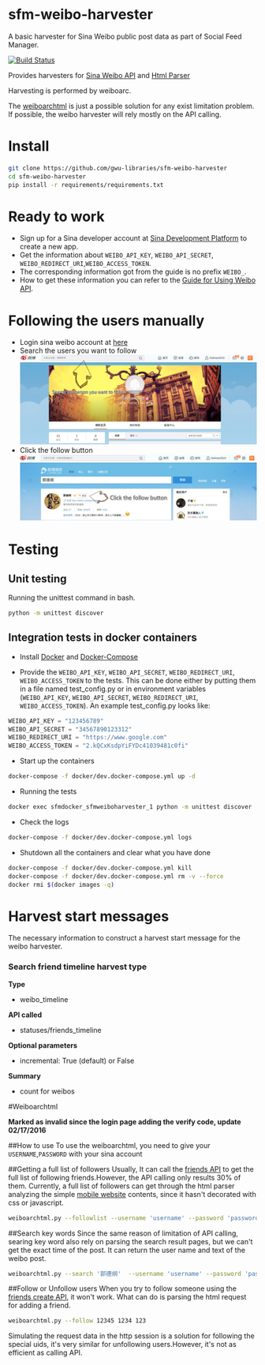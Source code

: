 # sfm-weibo-harvester
A basic harvester for Sina Weibo public post data as part of Social Feed Manager. 

[![Build Status](https://travis-ci.org/gwu-libraries/sfm-weibo-harvester.svg?branch=master)](https://travis-ci.org/gwu-libraries/sfm-weibo-harvester)

Provides harvesters for [Sina Weibo API](http://open.weibo.com/wiki/%E5%BE%AE%E5%8D%9AAPI) and [Html Parser](http://www.crummy.com/software/BeautifulSoup/bs4/doc/)

Harvesting is performed by weiboarc.

The [weiboarchtml](#weiboarchtml) is just a possible solution for any exist limitation problem. If possible, the weibo harvester will rely mostly on the API calling.

# Install
```bash
git clone https://github.com/gwu-libraries/sfm-weibo-harvester
cd sfm-weibo-harvester
pip install -r requirements/requirements.txt
```

# Ready to work
* Sign up for a Sina developer account at [Sina Development Platform](http://open.weibo.com/apps) to create a new app.
* Get the information about `WEIBO_API_KEY`, `WEIBO_API_SECRET`, `WEIBO_REDIRECT_URI`,`WEIBO_ACCESS_TOKEN`.
* The corresponding information got from the guide is no prefix `WEIBO_`.
* How to get these information you can refer to the [Guide for Using Weibo API](http://tanych.github.io/weibo/apiguide/).

# Following the users manually  
*  Login sina weibo account at [here](http://weibo.com)
*  Search the users you want to follow
![Image of search](images/follow-step-1.jpg?raw=true)
*  Click the follow button
![Image of follow](images/follow-step-2.jpg?raw=true)

# Testing
## Unit testing
Running the unittest command in bash.
```bash
python -m unittest discover
```

## Integration tests in docker containers
* Install [Docker](https://docs.docker.com/installation/) and [Docker-Compose](https://docs.docker.com/compose/install/)

* Provide  the `WEIBO_API_KEY`, `WEIBO_API_SECRET`, `WEIBO_REDIRECT_URI`, `WEIBO_ACCESS_TOKEN` to the tests. This can be done either by putting them in a file named test_config.py or in environment variables (`WEIBO_API_KEY`, `WEIBO_API_SECRET`, `WEIBO_REDIRECT_URI`, `WEIBO_ACCESS_TOKEN`). An example test_config.py looks like:
```python
WEIBO_API_KEY = "123456789"
WEIBO_API_SECRET = "34567890123312"
WEIBO_REDIRECT_URI = "https://www.google.com"
WEIBO_ACCESS_TOKEN = "2.kQCxKsdpYiFYDc41039481c0fi"
```

* Start up the containers
```bash
docker-compose -f docker/dev.docker-compose.yml up -d
```

* Running the tests
```bash
docker exec sfmdocker_sfmweiboharvester_1 python -m unittest discover
```

* Check the logs
```bash
docker-compose -f docker/dev.docker-compose.yml logs
```

* Shutdown all the containers and clear what you have done
```bash
docker-compose -f docker/dev.docker-compose.yml kill
docker-compose -f docker/dev.docker-compose.yml rm -v --force
docker rmi $(docker images -q)
```

# Harvest start messages
The necessary information to construct a harvest start message for the weibo harvester.

### Search friend timeline harvest type
**Type**

* weibo_timeline

**API called**

* statuses/friends_timeline

**Optional parameters**

* incremental: True (default) or False

**Summary**

* count for weibos


#Weiboarchtml

**Marked as invalid since the login page adding the verify code, update 02/17/2016**

##How to use
To use the weiboarchtml, you need to give your `USERNAME`,`PASSWORD` with your sina account  

##Getting a full list of followers
Usually, It can call the [friends API](http://open.weibo.com/wiki/2/friendships/friends) to get the full list of following friends.However, the API calling only results 30% of them.
Currently, a full list of followers can get through the html parser analyzing the simple [mobile website](http://weibo.cn/) contents, since it hasn't decorated with css or javascript. 

```bash
weiboarchtml.py --followlist --username 'username' --password 'password'
```  

##Search key words
Since the same reason of limitation of API calling, searing key word also rely on parsing the search result pages, but we can't get the exact time of the post. 
It can return the user name and text of the weibo post.

```bash
weiboarchtml.py --search '郭德纲'  --username 'username' --password 'password'
```  

##Follow or Unfollow users
When you try to follow someone using the [friends create API](http://open.weibo.com/wiki/2/friendships/create), it won't work. What can do is parsing the html request for adding a friend. 

```bash
weiboarchtml.py --follow 12345 1234 123
```  
Simulating the request data in the http session is a solution for following the special uids, it's very similar for unfollowing users.However, it's not as efficient as calling API.
